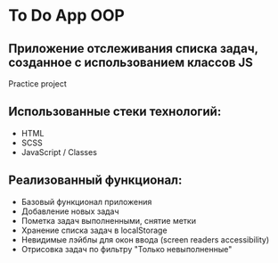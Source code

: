 # To Do App OOP
## Приложение отслеживания списка задач, созданное с использованием классов JS
Practice project

## Использованные стеки технологий:

- HTML
- SCSS
- JavaScript / Classes

## Реализованный функционал:

- Базовый функционал приложения
- Добавление новых задач
- Пометка задач выполненными, снятие метки
- Хранение списка задач в localStorage
- Невидимые лэйблы для окон ввода (screen readers accessibility)
- Отрисовка задач по фильтру "Только невыполненные"